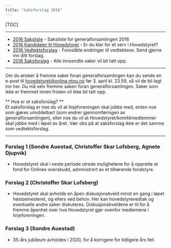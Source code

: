 ```yaml
---
title: "Saksforslag 2016"
---
```


[TOC]

---
* [2016 Saksliste](/wiki/online/generalforsamlingen/2016/saksliste) - Saksliste for generalforsamlingen 2016
* [2016 Kandidater til Hovedstyret](/wiki/online/generalforsamlingen/2016/valg) - Er du klar for et verv i Hovedstyret?
* [2016 Vedtektsforslag](/wiki/online/generalforsamlingen/2016/vedtekstforslag) - Foreslåtte endringer til vedtektene. Send gjerne inn ditt forslag.
* [2016 Saksforslag](/wiki/online/generalforsamlingen/2016/saksforslag) - Alle innsendte saker vil bli tatt opp.

---

Om du ønsker å fremme saker foran generalforsamlingen kan du sende en e-post til hovedstyret@online.ntnu.no før 3. april kl. 23.59, så vil de bli lagt inn her. Du må selv fremme saken foran generalforsamlingen. Saker som ikke er fremmet innen fristen vil ikke bli tatt opp. 

** Hva er et saksforslag? **  
Et saksforslag er noe du vil at linjeforeningen skal jobbe med, enten noe som gjøres umiddelbart (som endrer gjennomføringen av generalforsamlingen), eller noe du vil at Hovedstyret/komitémedlemmer skal jobbe med i løpet av året. Vær obs på at saksforslag ikke er det samme som vedtektsforslag.

---

### Forslag 1 (Sondre Auestad, Christoffer Skar Lofsberg, Agnete Djupvik)

* Hovedstyret skal i neste periode utrede mulighetene for å opprette et fond for Onlines overskudd, administrert av et tilhørende fondstyre.

### Forslag 2 (Christoffer Skar Lofsberg)

* Hovedstyret skal avholde en åpen diskusjonskveld minst en gang i løpet høstsemesteret, og ellers ved behov. Her kan hovedstyrevedtak og eventuelle andre saker diskuteres. Diskusjonskveldene er til for å fremme åpenhet over hva Hovedstyret gjør ovenfor medlemene i linjeforeningen.

### Forslag 3 (Sondre Auestad)

* 35-års jubileum avholdes i 2020, for å korrigere for tidligere års feil.